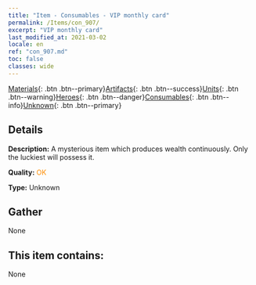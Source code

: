 ```yaml
---
title: "Item - Consumables - VIP monthly card"
permalink: /Items/con_907/
excerpt: "VIP monthly card"
last_modified_at: 2021-03-02
locale: en
ref: "con_907.md"
toc: false
classes: wide
---
```

 [Materials](/Items/){: .btn .btn--primary}[Artifacts](/Items/Artifacts/){: .btn .btn--success}[Units](/Items/Units/){: .btn .btn--warning}[Heroes](/Items/Heroes/){: .btn .btn--danger}[Consumables](/Items/Consumables/){: .btn .btn--info}[Unknown](/Items/Unknown/){: .btn .btn--primary}

## Details
 **Description:** A mysterious item which produces wealth continuously. Only the luckiest will possess it.

 **Quality:** <span style="color: #FF8C00">OK</span>

 **Type:** Unknown

## Gather

  None

## This item contains:

  None

